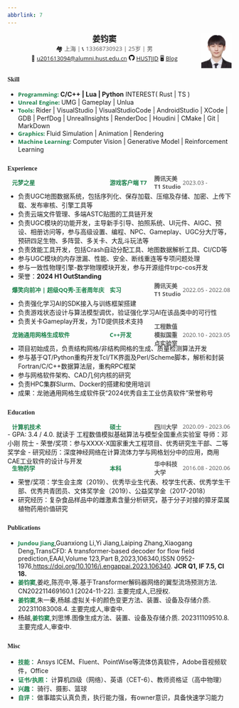 ```yaml
---
abbrlink: 7
---
```

<center>
    <div>
        <img src="resoure/avatar.jpg" style="float:right" width="68" height="80"/>
        <span style="font-family:Georgia;font-size:18px;color:#262626;font-weight:bold">姜钧窦</span>
        <br>
        <span style="font-size:13px;">&#x1F3D8;</span> <span style="font-family:Open Sans;font-size:13px;color:#595959;">上海 | </span>
        <span style="font-size:13px;">&#x1F4DE;</span> <span style="font-family:Open Sans;font-size:13px;color:#595959;">13368730923 | 25岁 | 男 </span>
        <br>
        <span style="font-size:13px;">&#x1F4E7;</span> <a href="mailto:u201613094@alumni.hust.edu.cn", style="font-family:Open Sans;font-size:13px;">u201613094@alumni.hust.edu.cn</a>
        </font><img src="resoure/github.jpg" width="13px"> <a href="https://github.com/HUSTJJD", style="font-family:Open Sans;font-size:13px;">HUSTJJD</a>
        <span style="font-size:13px">&#x1F5A5;</span> <a href="https://hustjjd.github.io/", style="font-family:Open Sans;font-size:13px;">Blog</a>
    </div>
</center>

### <span style="font-family:Georgia;font-size:14px;color:#262626"> **Skill** </span>

- <span style="font-size:13px;font-family:Open Sans;font-weight:bold;color:#1d824c;">Programming: </span> **C/C++ | Lua | Python**  INTEREST( Rust | TS )
- <span style="font-size:13px;font-family:Open Sans;font-weight:bold;color:#1d824c;">Unreal Engine: </span> UMG | Gameplay | Unlua
- <span style="font-size:13px;font-family:Open Sans;font-weight:bold;color:#1d824c;">Tools: </span> Rider | VisualStudio | VisualStudioCode | AndroidStudio | XCode | GDB | PerfDog | UnrealInsights | RenderDoc | Houdini | CMake | Git | MarkDown
- <span style="font-size:13px;font-family:Open Sans;font-weight:bold;color:#1d824c;">Graphics: </span> Fluid Simulation | Animation | Rendering
- <span style="font-size:13px;font-family:Open Sans;font-weight:bold;color:#1d824c;">Machine Learning: </span> Computer Vision | Generative Model | Reinforcement Learning

### <span style="font-family:Georgia;font-size:14px;color:#262626"> **Experience** </span>

<div style="display:flex;align-items:center;height:13px;margin-top:10px;">
<span style="text-indent:10px;flex:0 0 230px;font-size:13px;font-family:Open Sans;font-weight:bold;color:#1d824c;"> 元梦之星 </span>
<span style="flex:0 0 100px;font-size:13px;font-family:Open Sans;font-weight:bold;color:#1d824c;"> 游戏客户端 T7 </span>
<span style="flex:1;font-size:13px;font-family:Open Sans;font-weight:bold;color:#595959;"> 腾讯天美 T1 Studio </span>
<span style="flex:0 0 110px;font-size:13px;font-family:Open Sans;color:#595959;float:right"> 2023.03 - </span>
</div>

- 负责UGC地图数据系统，包括序列化、保存加载、压缩及存储、加密、上传下载、发布审核、引擎工具等
- 负责云端文件管理、多端ASTC贴图的工具链开发
- 负责UGC模块的功能开发，主导新手引导、拍照系统、UI元件、AIGC、预设、相册访问等，参与高级设置、编程、NPC、Gameplay、UGC分大厅等，预研四足生物、多阵营、多关卡、大乱斗玩法等
- 负责效能工具开发，包括Crash自动分配工具、地图数据解析工具、CI/CD等
- 参与UGC模块的内存泄漏、性能、安全、断线重连等专项问题处理
- 参与一致性物理引擎-数学物理模块开发，参与开源组件trpc-cos开发
- 荣誉：**2024 H1 OutStanding**

<div style="display:flex;align-items:center;height:13px;">
<span style="text-indent:10px;flex:0 0 230px;font-size:13px;font-family:Open Sans;font-weight:bold;color:#1d824c;"> 爆笑向前冲 | 超级QQ秀-王者周年庆 </span>
<span style="flex:0 0 100px;font-size:13px;font-family:Open Sans;font-weight:bold;color:#1d824c;"> 实习 </span>
<span style="flex:1;font-size:13px;font-family:Open Sans;font-weight:bold;color:#595959;"> 腾讯天美 T1 Studio </span>
<span style="flex:0 0 110px;font-size:13px;font-family:Open Sans;color:#595959;float:right"> 2022.05 - 2022.08 </span>
</div>

- 负责强化学习AI的SDK接入与训练框架搭建
- 负责游戏状态设计与算法模型调优，验证强化学习AI在该品类中的可行性
- 负责关卡Gameplay开发，为TD提供技术支持

<div style="display:flex;align-items:center;height:13px;">
<span style="text-indent:10px;flex:0 0 230px;font-size:13px;font-family:Open Sans;font-weight:bold;color:#1d824c;"> 龙驰通用网格生成软件 </span>
<span style="flex:0 0 100px;font-size:13px;font-family:Open Sans;font-weight:bold;color:#1d824c;"> C++开发 </span>
<span style="flex:1;font-size:13px;font-family:Open Sans;font-weight:bold;color:#595959;"> 工程数值模拟国重点实验室 </span>
<span style="flex:0 0 110px;font-size:13px;font-family:Open Sans;color:#595959;float:right"> 2020.10 - 2023.05 </span>
</div>

- 项目初始成员，负责结构网格/非结构网格的生成、质量检测算法开发
- 参与基于QT/Python重构开发Tcl/TK界面及Perl/Scheme脚本，解析和封装Fortran/C/C++数据算法层，重构RPC框架
- 参与网格软件架构、CAD几何内核的研究
- 负责HPC集群Slurm、Docker的搭建和使用培训
- 成果：龙驰通用网格生成软件获“2024优秀自主工业仿真软件”荣誉称号

### <span style="font-family:Georgia;font-size:14px;color:#262626"> **Education** </span>

<div style="display:flex;align-items:center;height:13px;margin-top:10px;">
<span style="text-indent:10px;flex:0 0 230px;font-size:13px;font-family:Open Sans;font-weight:bold;color:#1d824c;"> 计算机技术 </span>
<span style="flex:0 0 100px;font-size:13px;font-family:Open Sans;font-weight:bold;color:#1d824c;"> 硕士 </span>
<span style="flex:1;font-size:13px;font-family:Open Sans;font-weight:bold;color:#595959;"> 四川大学 </span>
<span style="flex:0 0 110px;font-size:13px;font-family:Open Sans;color:#595959;float:right"> 2020.09 - 2023.06 </span>
</div>
- GPA: 3.4 / 4.0. 就读于 工程数值模拟基础算法与模型全国重点实验室 导师：邓小刚 院士
- 荣誉/奖项：参与XXXX-X国家重大工程项目、优秀研究生干部、二等奖学金
- 研究经历：深度神经网络在计算流体力学与网格划分中的应用，商用CAE工业软件的设计与开发

<div style="display:flex;align-items:center;height:13px;">
<span style="text-indent:10px;flex:0 0 230px;font-size:13px;font-family:Open Sans;font-weight:bold;color:#1d824c;"> 生物药学 </span>
<span style="flex:0 0 100px;font-size:13px;font-family:Open Sans;font-weight:bold;color:#1d824c;"> 本科 </span>
<span style="flex:1;font-size:13px;font-family:Open Sans;font-weight:bold;color:#595959;"> 华中科技大学 </span>
<span style="flex:0 0 110px;font-size:13px;font-family:Open Sans;color:#595959;float:right"> 2016.08 - 2020.06 </span>
</div>

- 荣誉/奖项：学生会主席（2019）、优秀毕业生代表、校学生代表、优秀学生干部、优秀共青团员、文体奖学金（2019）、公益奖学金（2017-2018）
- 研究经历：复杂食品样品中的雌激素含量分析研究，基于分子对接的獐牙菜属植物药用价值研究

### <span style="font-family:Georgia;font-size:14px;color:#262626"> **Publications** </span>

- <span style="font-size:13px;font-family:Open Sans;font-weight:bold;color:#1d824c;">Jundou Jiang</span>,Guanxiong Li,Yi Jiang,Laiping Zhang,Xiaogang Deng,TransCFD: A transformer-based decoder for flow field prediction,EAAI,Volume 123,Part B,2023,106340,ISSN 0952-1976,https://doi.org/10.1016/j.engappai.2023.106340. **JCR Q1, IF 7.5, CI 18.**
- <span style="font-size:13px;font-family:Open Sans;font-weight:bold;color:#1d824c;">姜钧窦</span>,姜屹,陈亮中,等.基于Transformer解码器网络的翼型流场预测方法. CN202211469160.1 [2024-11-22]. 主要完成人,已授权.
- <span style="font-size:13px;font-family:Open Sans;font-weight:bold;color:#1d824c;">姜钧窦</span>,朱一秦,杨越.虚拟关卡的颜色变更方法、装置、设备及存储介质. 202311083008.4. 主要完成人,审查中.
- 杨越,<span style="font-size:13px;font-family:Open Sans;font-weight:bold;color:#1d824c;">姜钧窦</span>,刘思博.图像生成方法、装置、设备及存储介质. 202311109510.8. 主要完成人,审查中.

### <span style="font-family:Georgia;font-size:14px;color:#262626"> **Misc** </span>

- <span style="font-size:13px;font-family:Open Sans;font-weight:bold;color:#1d824c;">技能：</span> Ansys ICEM、Fluent、PointWise等流体仿真软件，Adobe音视频软件，Office
- <span style="font-size:13px;font-family:Open Sans;font-weight:bold;color:#1d824c;">证书/执照：</span> 计算机四级（网络）、英语（CET-6）、教师资格证（高中物理）
- <span style="font-size:13px;font-family:Open Sans;font-weight:bold;color:#1d824c;">兴趣：</span> 骑行、摄影、篮球
- <span style="font-size:13px;font-family:Open Sans;font-weight:bold;color:#1d824c;">自评：</span> 做事踏实认真负责，执行能力强，有owner意识，具备快速学习能力

